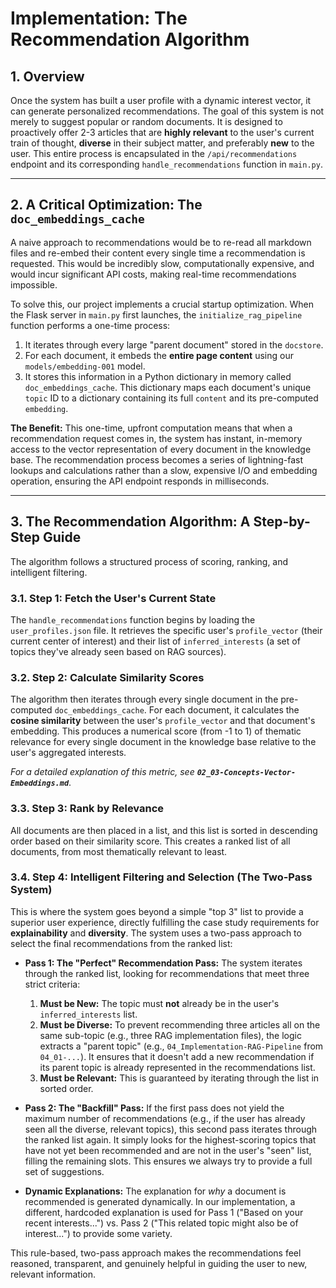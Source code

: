 # Implementation: The Recommendation Algorithm

## 1. Overview
Once the system has built a user profile with a dynamic interest vector, it can generate personalized recommendations. The goal of this system is not merely to suggest popular or random documents. It is designed to proactively offer 2-3 articles that are **highly relevant** to the user's current train of thought, **diverse** in their subject matter, and preferably **new** to the user. This entire process is encapsulated in the `/api/recommendations` endpoint and its corresponding `handle_recommendations` function in `main.py`.

---

## 2. A Critical Optimization: The `doc_embeddings_cache`
A naive approach to recommendations would be to re-read all markdown files and re-embed their content every single time a recommendation is requested. This would be incredibly slow, computationally expensive, and would incur significant API costs, making real-time recommendations impossible.

To solve this, our project implements a crucial startup optimization. When the Flask server in `main.py` first launches, the `initialize_rag_pipeline` function performs a one-time process:
1.  It iterates through every large "parent document" stored in the `docstore`.
2.  For each document, it embeds the **entire page content** using our `models/embedding-001` model.
3.  It stores this information in a Python dictionary in memory called `doc_embeddings_cache`. This dictionary maps each document's unique `topic` ID to a dictionary containing its full `content` and its pre-computed `embedding`.

**The Benefit:** This one-time, upfront computation means that when a recommendation request comes in, the system has instant, in-memory access to the vector representation of every document in the knowledge base. The recommendation process becomes a series of lightning-fast lookups and calculations rather than a slow, expensive I/O and embedding operation, ensuring the API endpoint responds in milliseconds.

---

## 3. The Recommendation Algorithm: A Step-by-Step Guide

The algorithm follows a structured process of scoring, ranking, and intelligent filtering.

### 3.1. Step 1: Fetch the User's Current State
The `handle_recommendations` function begins by loading the `user_profiles.json` file. It retrieves the specific user's `profile_vector` (their current center of interest) and their list of `inferred_interests` (a set of topics they've already seen based on RAG sources).

### 3.2. Step 2: Calculate Similarity Scores
The algorithm then iterates through every single document in the pre-computed `doc_embeddings_cache`. For each document, it calculates the **cosine similarity** between the user's `profile_vector` and that document's embedding. This produces a numerical score (from -1 to 1) of thematic relevance for every single document in the knowledge base relative to the user's aggregated interests.

*For a detailed explanation of this metric, see **`02_03-Concepts-Vector-Embeddings.md`***.

### 3.3. Step 3: Rank by Relevance
All documents are then placed in a list, and this list is sorted in descending order based on their similarity score. This creates a ranked list of all documents, from most thematically relevant to least.

### 3.4. Step 4: Intelligent Filtering and Selection (The Two-Pass System)
This is where the system goes beyond a simple "top 3" list to provide a superior user experience, directly fulfilling the case study requirements for **explainability** and **diversity**. The system uses a two-pass approach to select the final recommendations from the ranked list:

*   **Pass 1: The "Perfect" Recommendation Pass:**
    The system iterates through the ranked list, looking for recommendations that meet three strict criteria:
    1.  **Must be New:** The topic must **not** already be in the user's `inferred_interests` list.
    2.  **Must be Diverse:** To prevent recommending three articles all on the same sub-topic (e.g., three RAG implementation files), the logic extracts a "parent topic" (e.g., `04_Implementation-RAG-Pipeline` from `04_01-...`). It ensures that it doesn't add a new recommendation if its parent topic is already represented in the recommendations list.
    3.  **Must be Relevant:** This is guaranteed by iterating through the list in sorted order.

*   **Pass 2: The "Backfill" Pass:**
    If the first pass does not yield the maximum number of recommendations (e.g., if the user has already seen all the diverse, relevant topics), this second pass iterates through the ranked list again. It simply looks for the highest-scoring topics that have not yet been recommended and are not in the user's "seen" list, filling the remaining slots. This ensures we always try to provide a full set of suggestions.

*   **Dynamic Explanations:** The explanation for *why* a document is recommended is generated dynamically. In our implementation, a different, hardcoded explanation is used for Pass 1 ("Based on your recent interests...") vs. Pass 2 ("This related topic might also be of interest...") to provide some variety.

This rule-based, two-pass approach makes the recommendations feel reasoned, transparent, and genuinely helpful in guiding the user to new, relevant information.